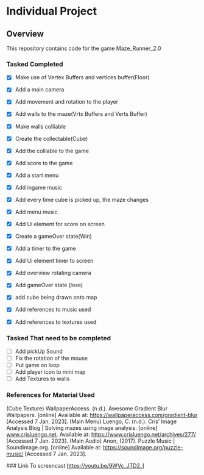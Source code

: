 # Individual Project

## Overview ##
This repository contains code for the game Maze_Runner_2.0

### Tasked Completed
- [x] Make use of Vertex Buffers and vertices buffer(Floor)
- [x] Add a main camera
- [x] Add movement and rotation to the player
- [x] Add walls to the maze(Vrtx Buffers and Verts Buffer)
- [x] Make walls colliable
- [x] Create the collectable(Cube)
- [x] Add the colliable to the game
- [x] Add score to the game
- [x] Add a start menu
- [x] Add ingame music
- [x] Add every time cube is picked up, the maze changes
- [x] Add menu music
- [x] Add Ui element for score on screen
- [x] Create a gameOver state(Win)
- [x] Add a timer to the game
- [x] Add Ui element timer to screen
- [x] Add overview rotating camera
- [x] Add gameOver state (lose)
- [x] add cube being drawn onto map
- [x] Add references to music used
- [x] Add references to textures used


### Tasked That need to be completed
- [ ] Add pickUp Sound
- [ ] Fix the rotation of the mouse
- [ ] Put game on loop
- [ ] Add player icon to mini map
- [ ] Add Textures to walls

### References for Material Used
(Cube Texture)
WallpaperAccess. (n.d.). Awesome Gradient Blur Wallpapers. [online] Available at: https://wallpaperaccess.com/gradient-blur [Accessed 7 Jan. 2023].
(Main Menu)
Luengo, C. (n.d.). Cris’ Image Analysis Blog | Solving mazes using image analysis. [online] www.crisluengo.net. Available at: https://www.crisluengo.net/archives/277/ [Accessed 7 Jan. 2023].
(Main Audio)
Anon, (2017). Puzzle Music | Soundimage.org. [online] Available at: https://soundimage.org/puzzle-music/ [Accessed 7 Jan. 2023].

‌### Link To screencast
https://youtu.be/9WVc_JTD2_I



‌

